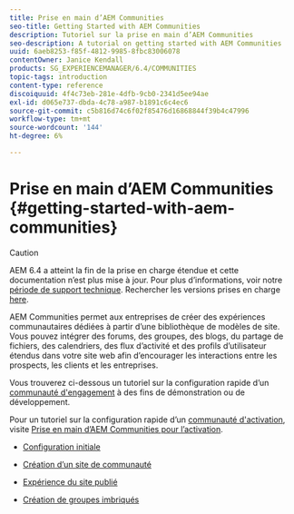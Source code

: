 ```yaml
---
title: Prise en main d’AEM Communities
seo-title: Getting Started with AEM Communities
description: Tutoriel sur la prise en main d’AEM Communities
seo-description: A tutorial on getting started with AEM Communities
uuid: 6aeb8253-f85f-4812-9985-8fbc83006078
contentOwner: Janice Kendall
products: SG_EXPERIENCEMANAGER/6.4/COMMUNITIES
topic-tags: introduction
content-type: reference
discoiquuid: 4f4c73eb-281e-4dfb-9cb0-2341d5ee94ae
exl-id: d065e737-dbda-4c78-a987-b1891c6c4ec6
source-git-commit: c5b816d74c6f02f85476d16868844f39b4c47996
workflow-type: tm+mt
source-wordcount: '144'
ht-degree: 6%

---
```


# Prise en main d’AEM Communities {#getting-started-with-aem-communities}

>[!CAUTION]
>
>AEM 6.4 a atteint la fin de la prise en charge étendue et cette documentation n’est plus mise à jour. Pour plus d’informations, voir notre [période de support technique](https://helpx.adobe.com/fr/support/programs/eol-matrix.html). Rechercher les versions prises en charge [here](https://experienceleague.adobe.com/docs/?lang=fr).

AEM Communities permet aux entreprises de créer des expériences communautaires dédiées à partir d’une bibliothèque de modèles de site. Vous pouvez intégrer des forums, des groupes, des blogs, du partage de fichiers, des calendriers, des flux d’activité et des profils d’utilisateur étendus dans votre site web afin d’encourager les interactions entre les prospects, les clients et les entreprises.

Vous trouverez ci-dessous un tutoriel sur la configuration rapide d’un [communauté d&#39;engagement](overview.md#engagement-community) à des fins de démonstration ou de développement.

Pour un tutoriel sur la configuration rapide d’un [communauté d&#39;activation](overview.md#enablement-community), visite [Prise en main d’AEM Communities pour l’activation](getting-started-enablement.md).

* [Configuration initiale](setup.md)

* [Création d’un site de communauté](create-site.md)

* [Expérience du site publié](published-site.md)

* [Création de groupes imbriqués](nested-groups.md)
